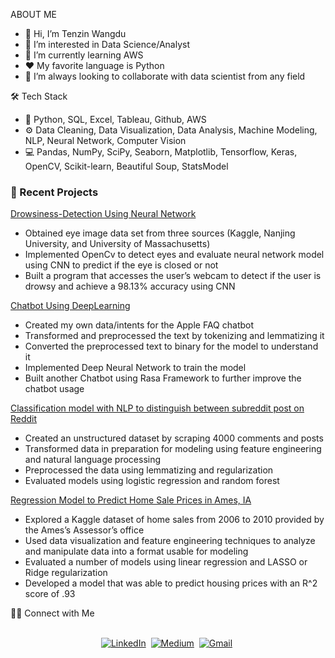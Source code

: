 ABOUT ME
- 👋 Hi, I’m Tenzin Wangdu
- 👀 I’m interested in Data Science/Analyst
- 🌱 I’m currently learning AWS
- ❤️ My favorite language is Python
- 💞️ I’m always looking to collaborate with data scientist from any field 

🛠  Tech Stack
- 👾 Python, SQL, Excel, Tableau, Github, AWS
- ⚙️  Data Cleaning, Data Visualization, Data Analysis, Machine Modeling, NLP, Neural Network, Computer Vision
- 💻 Pandas, NumPy, SciPy, Seaborn, Matplotlib, Tensorflow, Keras, OpenCV, Scikit-learn, Beautiful Soup, StatsModel

### 📝 Recent Projects <br/>

<a href="https://github.com/tw1270/Drowsiness-Detection" target="_blank">Drowsiness-Detection Using Neural Network</a>
- Obtained eye image data set from three sources (Kaggle, Nanjing University, and University of Massachusetts)
- Implemented OpenCv to detect eyes and evaluate neural network model using CNN to predict if the eye is closed or not
- Built a program that accesses the user’s webcam to detect if the user is drowsy and achieve a 98.13% accuracy using CNN

<a href="https://github.com/tw1270/Chatbot" target="_blank">Chatbot Using DeepLearning</a>
- Created my own data/intents for the Apple FAQ chatbot
- Transformed and preprocessed the text by tokenizing and lemmatizing it
- Converted the preprocessed text to binary for the model to understand it 
- Implemented Deep Neural Network to train the model 
- Built another Chatbot using Rasa Framework to further improve the chatbot usage

<a href="https://github.com/tw1270/Web-APIs-and-Predicting-Subreddit" target="_blank">Classification model with NLP to distinguish between subreddit post on Reddit
</a>
- Created an unstructured dataset by scraping 4000 comments and posts
- Transformed data in preparation for modeling using feature engineering and natural language processing
- Preprocessed the data using lemmatizing and regularization
- Evaluated models using logistic regression and random forest

<a href="https://github.com/tw1270/AMES-HOUSING-DATA-SALE-PRICE-PREDICTION" target="_blank">Regression Model to Predict Home Sale Prices in Ames, IA</a>
- Explored a Kaggle dataset of home sales from 2006 to 2010 provided by the Ames’s Assessor’s office
- Used data visualization and feature engineering techniques to analyze and manipulate data into a format usable for modeling
- Evaluated a number of models using linear regression and LASSO or Ridge regularization
- Developed a model that was able to predict housing prices with an R^2 score of .93

🤝🏻  Connect with Me

<p align="center">
<br>
<a href="https://www.linkedin.com/in/tenzin-wangdu/"><img src="https://img.shields.io/badge/linkedin-%230077B5.svg?&style=for-the-badge&logo=linkedin&logoColor=white" alt="LinkedIn" /></a>&nbsp;
<a href="https://tenzinwangdu1997.medium.com/"><img src="https://img.shields.io/badge/Medium-12100E?style=for-the-badge&logo=medium&logoColor=white" alt="Medium" /></a>&nbsp;
<a href="mailto:tw1270@ymail.com?subject=Hola%20Jiji"><img src="https://img.shields.io/badge/gmail-%23D14836.svg?&style=for-the-badge&logo=gmail&logoColor=white" alt="Gmail"/></a>&nbsp;
</p>
<!---
tw1270/tw1270 is a ✨ special ✨ repository because its `README.md` (this file) appears on your GitHub profile.
You can click the Preview link to take a look at your changes.
--->
